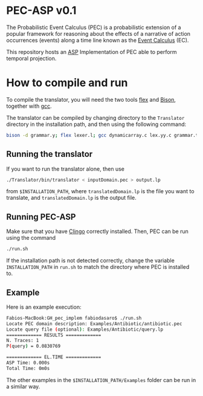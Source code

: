 # PEC-ASP v0.1

The Probabilistic Event Calculus (PEC) is a probabilistic extension of a popular framework for reasoning about the effects of a narrative of action occurrences (events) along a time line known as the [Event Calculus](https://en.wikipedia.org/wiki/Event_calculus) (EC).

This repository hosts an [ASP](https://en.wikipedia.org/wiki/Answer_set_programming) Implementation of PEC able to perform temporal projection.

# How to compile and run

To compile the translator, you will need the two tools [flex](https://github.com/westes/flex) and [Bison](https://www.gnu.org/software/bison/), together with [gcc](https://gcc.gnu.org).

The translator can be compiled by changing directory to the `Translator` directory in the installation path, and then using the following command:

``` sh
bison -d grammar.y; flex lexer.l; gcc dynamicarray.c lex.yy.c grammar.tab.c -o bin/translator
```

## Running the translator

If you want to run the translator alone, then use
``` sh
./Translator/bin/translator < inputDomain.pec > output.lp
```
from `$INSTALLATION_PATH`, where `translatedDomain.lp` is the file you want to translate, and `translatedDomain.lp` is the output file.

## Running PEC-ASP

Make sure that you have [Clingo](http://potassco.sourceforge.net) correctly installed. Then, PEC can be run using the command
``` sh
./run.sh
```

If the installation path is not detected correctly, change the variable `INSTALLATION_PATH` in `run.sh` to match the directory where PEC is installed to.

## Example

Here is an example execution:

``` sh
Fabios-MacBook:GH_pec_implem fabiodasaro$ ./run.sh 
Locate PEC domain description: Examples/Antibiotic/antibiotic.pec 
Locate query file (optional): Examples/Antibiotic/query.lp 
============= RESULTS =============
N. Traces: 1
P(query) = 0.0830769 

============= EL.TIME =============
ASP Time: 0.000s
Total Time: 0m0s
```

The other examples in the `$INSTALLATION_PATH/Examples` folder can be run in a similar way.
